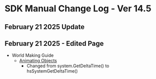 # SDK Manual Change Log - Ver 14.5

## February 21 2025 Update

## February 21 2025 - Edited Page

- World Making Guide
    - [Animating Objects](https://vrhikky.github.io/VketCloudSDK_Documents/14.5/WorldMakingGuide/PropAnimation.html)
        - Changed from system.GetDeltaTime() to hsSystemGetDeltaTime()
